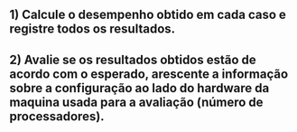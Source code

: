 ## 1) Calcule o desempenho obtido em cada caso e registre todos os resultados.


## 2) Avalie se os resultados obtidos estão de acordo com o esperado, arescente a informação sobre a configuração ao lado do hardware da maquina usada para a avaliação (número de processadores).
